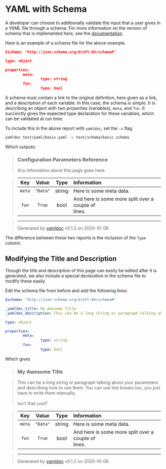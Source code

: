 # YAML with Schema

A developer can choose to additionally validate the input that a user gives in a YAML file through a schema. For more information on the version of schema that is implemented here, see the [documentation](https://json-schema.org/).  

Here is an example of a schema file for the above example.

```json
$schema: "http://json-schema.org/draft-04/schema#"

type: object

properties:
        meta:
                type: string
        fun:
                type: bool
```

A schema must contain a link to the original definition, here given as a link, and a description of each variable. In this case, the schema is simple. It is describing an object with two properties (variables), `meta`, and `fun`. It succinctly gives the expected type declaration for these variables, which can be validated at run time.

To include this in the above report with `yamldoc`, set the `-s` flag.

```sh
yamldoc test/yaml/basic.yaml -s test/schema/basic.schema
```

Which outputs:

> ### Configuration Parameters Reference
> Any information about this page goes here.

> | Key | Value | Type | Information |
> | :-: | :-: | :-: | :-- |
> | `meta` | `"Data"` | string | Here is some meta data. |
> | `fun` | `True` | bool | And here is some more split over a couple of<br />lines. |

> ---
> Generated by [yamldoc](https://github.com/chris1221/yaml.doc) v0.1.2 on 2020-10-06

The difference between these two reports is the inclusion of the `Type` column. 

## Modifying the Title and Description

Though the title and description of this page can easily be edited after it is generated, we also include a special declaration in the schema file to modify these easily.

Edit the schema file from before and add the following lines:

```yaml
$schema: "http://json-schema.org/draft-04/schema#"

_yamldoc_title: My Awesome Title
_yamldoc_description: This can be a long string or paragraph talking about your parameters and describing how to use them. You can use line breaks too, you just have to write them manually.<br><br> Isn't that cool?

type: object

properties:
        meta:
                type: string
        fun:
                type: bool
```

Which gives

> ### My Awesome Title

> This can be a long string or paragraph talking about your parameters and describing how to use them. You can use line breaks too, you just have to write them manually.<br><br> Isn't that cool?

> | Key | Value | Type | Information |
> | :-: | :-: | :-: | :-- |
> | `meta` | `"Data"` | string | Here is some meta data. |
> | `fun` | `True` | bool | And here is some more split over a couple of<br />lines. |

> ---
> Generated by [yamldoc](https://github.com/chris1221/yaml.doc) v0.1.2 on 2020-10-06


